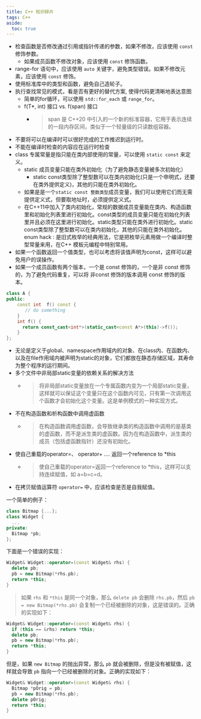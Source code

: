```yaml
---
title: C++ 知识碎片
tags: C++
aside:
  toc: true
---
```



<!--more-->


- 检查函数是否修改通过引用或指针传递的参数，如果不修改，应该使用 `const` 修饰参数。
  - 如果成员函数不修改对象，应该使用 `const` 修饰函数。
- range-for 语句中，应该使用 `auto` 关键字，避免类型错误。如果不修改元素，应该使用 `const` 修饰。
- 使用标准库中的类型和函数，避免自己造轮子。
- 执行查找常见的模式，看是否有更好的替代方案, 使得代码更清晰地表达意图
  - 简单的for循环，可以使用 `std::for_each` 或 `range_for`。
  - f(T*, int) 接口 vs. f(span<T>) 接口
    - > span 是 C++20 中引入的一个新的标准容器，它用于表示连续的一段内存区间，类似于一个轻量级的只读数组容器。
- 不要将可以在编译时可以很好完成的工作推迟到运行时。
- 不能在编译时检查的内容应在运行时检查
- class 专属常量是指只能在类内部使用的常量，可以使用 `static const` 来定义。
  - static 成员变量只能在类外初始化（为了避免静态变量被多次初始化）
    - static const类型除了整型数可以在类内初始化(只是一个申明式，还要在类外提供定义)，其他的只能在类外初始化。
  - 如果是是一个`static const 整数类型`成员变量，我们可以使用它们而无需提供定义式，但要取地址时，必须提供定义式。
  - 在C++11中加入了类内初始化，常规的数据成员变量能在类内、构造函数里和初始化列表里进行初始化。const类型的成员变量只能在初始化列表里并且必须在这里进行初始化。static类型只能在类外进行初始化。static const类型除了整型数可以在类内初始化，其他的只能在类外初始化。
enum hack
: 是旧式枚举的经典用法，它是把枚举元素用做一个编译时整型常量来用，在C++ 模板元编程中特别常用。
- 如果一个函数返回一个值类型，也可以考虑将该值声明为const，这样可以避免用户的误操作。
- 如果一个成员函数有两个版本，一个是 const 修饰的，一个是非 const 修饰的，为了避免代码重复，可以将 非const 修饰的版本调用 const 修饰的版本。
```cpp
class A {
public:
    const int  f() const {
       // do something
    }
    int f() {
      return const_cast<int*>(static_cast<const A*>(this)->f());
    }
};
```
- 无论是定义于global、namespace作用域内的对象、在class内、在函数内、以及在file作用域内被声明为static的对象，它们都放在静态存储区域，其寿命为整个程序的运行期间。
- 多个文件中非局部static变量的依赖关系的解决方法
  - > 将非局部static变量放在一个专属函数内变为一个局部static变量，这样就可以保证这个变量只在这个函数内可见，只有第一次调用这个函数才会初始化这个变量。这是单例模式的一种实现方式。
- 不在构造函数和析构函数中调用虚函数
  - > 在构造函数调用虚函数，会导致继承类的构造函数中调用的是基类的虚函数，而不是派生类的虚函数。因为在构造函数中，派生类的成员（包括虚函数指针）还没有初始化。
- 使自己重载的operator=、 operator+ .... 返回一个reference to *this
  - > 使自己重载的operator=返回一个reference to *this，这样可以支持连续赋值，如 a=b=c=d。
- 在拷贝赋值运算符 `operator=` 中，应该检查是否是自我赋值。

一个简单的例子：
```cpp
class Bitmap {...};
class Widget {
  ...
private:
  Bitmap *pb;
};
```
下面是一个错误的实现：
```cpp
Widget& Widget::operator=(const Widget& rhs) {
  delete pb;
  pb = new Bitmap(*rhs.pb);
  return *this;
}
```
> 如果 `rhs` 和 `*this` 是同一个对象，那么 `delete pb` 会删除 `rhs.pb`，然后 `pb = new Bitmap(*rhs.pb)` 会复制一个已经被删除的对象，这是错误的。正确的实现如下：

```cpp
Widget& Widget::operator=(const Widget& rhs) {
  if (this == &rhs) return *this;
  delete pb;
  pb = new Bitmap(*rhs.pb);
  return *this;
}
```
但是，如果 `new Bitmap` 的抛出异常，那么 `pb` 就会被删除，但是没有被赋值，这样就会导致 `pb` 指向一个已经被删除的对象。正确的实现如下：
```cpp
Widget& Widget::operator=(const Widget& rhs) {
  Bitmap *pOrig = pb;
  pb = new Bitmap(*rhs.pb);
  delete pOrig;
  return *this;
}
```